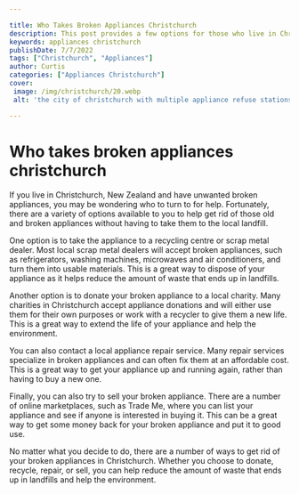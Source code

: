 ```yaml
---

title: Who Takes Broken Appliances Christchurch
description: This post provides a few options for those who live in Christchurch, New Zealand and have broken appliances they need to get rid of.
keywords: appliances christchurch
publishDate: 7/7/2022
tags: ["Christchurch", "Appliances"]
author: Curtis
categories: ["Appliances Christchurch"]
cover: 
 image: /img/christchurch/20.webp
 alt: 'the city of christchurch with multiple appliance refuse stations '

---
```


# Who takes broken appliances christchurch

If you live in Christchurch, New Zealand and have unwanted broken appliances, you may be wondering who to turn to for help. Fortunately, there are a variety of options available to you to help get rid of those old and broken appliances without having to take them to the local landfill. 

One option is to take the appliance to a recycling centre or scrap metal dealer. Most local scrap metal dealers will accept broken appliances, such as refrigerators, washing machines, microwaves and air conditioners, and turn them into usable materials. This is a great way to dispose of your appliance as it helps reduce the amount of waste that ends up in landfills. 

Another option is to donate your broken appliance to a local charity. Many charities in Christchurch accept appliance donations and will either use them for their own purposes or work with a recycler to give them a new life. This is a great way to extend the life of your appliance and help the environment. 

You can also contact a local appliance repair service. Many repair services specialize in broken appliances and can often fix them at an affordable cost. This is a great way to get your appliance up and running again, rather than having to buy a new one. 

Finally, you can also try to sell your broken appliance. There are a number of online marketplaces, such as Trade Me, where you can list your appliance and see if anyone is interested in buying it. This can be a great way to get some money back for your broken appliance and put it to good use. 

No matter what you decide to do, there are a number of ways to get rid of your broken appliances in Christchurch. Whether you choose to donate, recycle, repair, or sell, you can help reduce the amount of waste that ends up in landfills and help the environment.